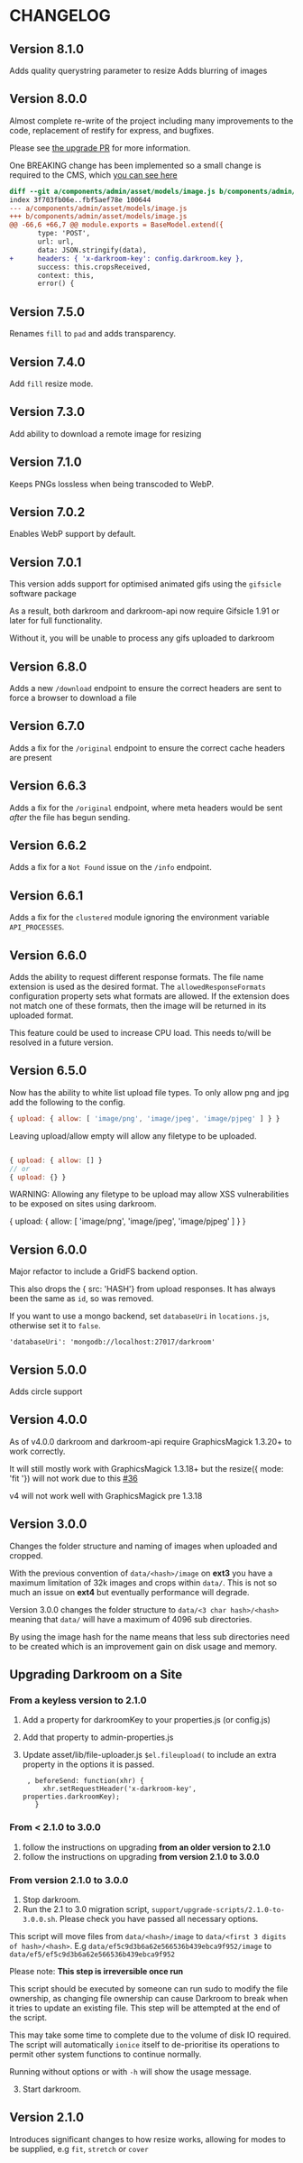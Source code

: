 # CHANGELOG

## Version 8.1.0

Adds quality querystring parameter to resize
Adds blurring of images

## Version 8.0.0

Almost complete re-write of the project including many improvements to the code, replacement of restify for express, and bugfixes.

Please see [the upgrade PR](https://github.com/clocklimited/Darkroom-api/pull/65) for more information.

One BREAKING change has been implemented so a small change is required to the CMS, which [you can see here](https://github.com/clocklimited/Contagious/commit/7df240458cad8882d6b7067814f84f110bd2fef3)

```diff
diff --git a/components/admin/asset/models/image.js b/components/admin/asset/models/image.js
index 3f703fb06e..fbf5aef78e 100644
--- a/components/admin/asset/models/image.js
+++ b/components/admin/asset/models/image.js
@@ -66,6 +66,7 @@ module.exports = BaseModel.extend({
       type: 'POST',
       url: url,
       data: JSON.stringify(data),
+      headers: { 'x-darkroom-key': config.darkroom.key },
       success: this.cropsReceived,
       context: this,
       error() {
```


## Version 7.5.0

Renames `fill` to `pad` and adds transparency.

## Version 7.4.0

Add `fill` resize mode.

## Version 7.3.0

Add ability to download a remote image for resizing

## Version 7.1.0

Keeps PNGs lossless when being transcoded to WebP.

## Version 7.0.2

Enables WebP support by default.

## Version 7.0.1

This version adds support for optimised animated gifs using the `gifsicle` software package

As a result, both darkroom and darkroom-api now require Gifsicle 1.91 or later for full functionality.

Without it, you will be unable to process any gifs uploaded to darkroom

## Version 6.8.0

Adds a new `/download` endpoint to ensure the correct headers are sent to force a browser to download a file

## Version 6.7.0

Adds a fix for the `/original` endpoint to ensure the correct cache headers are present

## Version 6.6.3

Adds a fix for the `/original` endpoint, where meta headers would be sent *after* the file has begun sending.

## Version 6.6.2

Adds a fix for a `Not Found` issue on the `/info` endpoint.

## Version 6.6.1

Adds a fix for the `clustered` module ignoring the environment variable `API_PROCESSES`.

## Version 6.6.0

Adds the ability to request different response formats. The file name extension is used as the desired format. The `allowedResponseFormats` configuration property sets what formats are allowed. If the extension does not match one of these formats, then the image will be returned in its uploaded format.

This feature could be used to increase CPU load. This needs to/will be resolved in a future version.

## Version 6.5.0

Now has the ability to white list upload file types. To only allow png and jpg add the following to the config.

```js
{ upload: { allow: [ 'image/png', 'image/jpeg', 'image/pjpeg' ] } }
```

Leaving upload/allow empty will allow any filetype to be uploaded.

```js

{ upload: { allow: [] }
// or
{ upload: {} }
```

WARNING: Allowing any filetype to be upload may allow XSS vulnerabilities to be exposed on sites using darkroom.

{ upload: { allow: [ 'image/png', 'image/jpeg', 'image/pjpeg' ] } }

## Version 6.0.0

Major refactor to include a GridFS backend option.

This also drops the { src: 'HASH'} from upload responses. It has always been the same as `id`, so was removed.

If you want to use a mongo backend, set `databaseUri` in `locations.js`, otherwise set it to `false`.

```
'databaseUri': 'mongodb://localhost:27017/darkroom'
```

## Version 5.0.0

Adds circle support

## Version 4.0.0

As of v4.0.0 darkroom and darkroom-api require GraphicsMagick 1.3.20+ to work correctly.

It will still mostly work with GraphicsMagick 1.3.18+ but the resize({ mode: 'fit '}) will not work due to this [#36](https://github.com/clocklimited/Darkroom-api/issues/36)

v4 will not work well with GraphicsMagick pre 1.3.18

## Version 3.0.0
Changes the folder structure and naming of images when uploaded and cropped.

With the previous convention of `data/<hash>/image` on **ext3** you have a maximum limitation of 32k images and crops within `data/`. This is not so much an issue on **ext4** but eventually performance will degrade.

Version 3.0.0 changes the folder structure to `data/<3 char hash>/<hash>` meaning that `data/` will have a maximum of 4096 sub directories.

By using the image hash for the name means that less sub directories need to be created which is an improvement gain on disk usage and memory.

## Upgrading Darkroom on a Site
### From a keyless version to 2.1.0

1. Add a property for darkroomKey to your properties.js (or config.js)
2. Add that property to admin-properties.js
3. Update asset/lib/file-uploader.js `$el.fileupload(` to include an extra property in the options it is passed.

        , beforeSend: function(xhr) {
            xhr.setRequestHeader('x-darkroom-key', properties.darkroomKey);
          }

### From < 2.1.0 to 3.0.0
1. follow the instructions on upgrading **from an older version to 2.1.0**
2. follow the instructions on upgrading **from version 2.1.0 to 3.0.0**

### From version 2.1.0 to 3.0.0
1. Stop darkroom.
2. Run the 2.1 to 3.0 migration script, `support/upgrade-scripts/2.1.0-to-3.0.0.sh`. Please check you have passed all necessary options.

  This script will move files from `data/<hash>/image` to `data/<first 3 digits of hash>/<hash>`. E.g `data/ef5c9d3b6a62e566536b439ebca9f952/image` to `data/ef5/ef5c9d3b6a62e566536b439ebca9f952`

   Please note: **This step is irreversible once run**

   This script should be executed by someone can run sudo to modify the file ownership, as changing file ownership can cause Darkroom to break when it tries to update an existing file. This step will be attempted at the end of the script.

  This may take some time to complete due to the volume of disk IO required. The script will automatically `ionice` itself to de-prioritise its operations to permit other system functions to continue normally.

 Running without options or with `-h` will show the usage message.

3. Start darkroom.

## Version 2.1.0
Introduces significant changes to how resize works, allowing for modes to be supplied, e.g `fit`, `stretch` or `cover`

